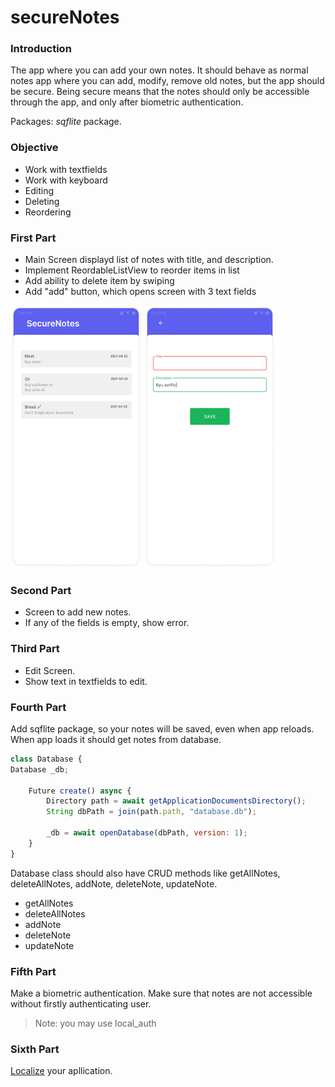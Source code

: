 # secureNotes

### Introduction

The app where you can add your own notes. It should behave as normal notes app where you can add, modify, remove old notes, but the app should be secure. Being secure means that the notes should only be accessible through the app, and only after biometric authentication.

Packages: *sqflite* package.

### Objective

- Work with textfields
- Work with keyboard
- Editing
- Deleting
- Reordering

### First Part

- Main Screen displayd list of notes with title, and description.
- Implement ReordableListView to reorder items in list
- Add ability to delete item by swiping
- Add "add" button, which opens screen with 3 text fields

<img src="https://github.com/alem-01/alem_public/blob/master/resources/secureNotes.01.png?raw=true" style = "width: 210px !important; height: 420px !important;"/>

<img src="https://github.com/alem-01/alem_public/blob/master/resources/secureNotes.02.png?raw=true" style = "width: 210px !important; height: 420px !important;"/>

### Second Part

- Screen to add new notes.
- If any of the fields is empty, show error.

### Third Part

- Edit Screen.
- Show text in textfields to edit.

### Fourth Part

Add sqflite package, so your notes will be saved, even when app reloads.
When app loads it should get notes from database.


```jsx
class Database {
Database _db;

    Future create() async {
        Directory path = await getApplicationDocumentsDirectory();
        String dbPath = join(path.path, "database.db");

        _db = await openDatabase(dbPath, version: 1);
    }
}
```

Database class should also have CRUD methods like getAllNotes, deleteAllNotes, addNote, deleteNote, updateNote.

- getAllNotes
- deleteAllNotes
- addNote
- deleteNote
- updateNote

### Fifth Part

Make a biometric authentication. Make sure that notes are not accessible without firstly authenticating user.

> Note: you may use local_auth

### Sixth Part

[Localize](https://flutter.dev/docs/development/accessibility-and-localization/internationalization) your apllication.